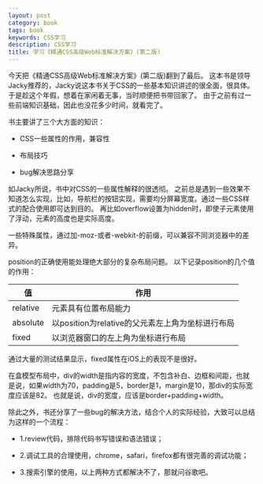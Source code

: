 ```yaml
---
layout: post
category: book
tags: book
keywords: CSS学习
description: CSS学习
title: 学习《精通CSS高级Web标准解决方案》(第二版)
---
```


今天把《精通CSS高级Web标准解决方案》(第二版)翻到了最后。
这本书是领导Jacky推荐的，Jacky说这本书关于CSS的一些基本知识讲述的很全面，很具体。
于是趁这个年假，想着在家闲着无事，当时顺便把书带回家了。
由于之前有过一些前端知识基础，因此也没花多少时间，就看完了。

书主要讲了三个大方面的知识：

* CSS一些属性的作用，兼容性

* 布局技巧

* bug解决思路分享

如Jacky所说，书中对CSS的一些属性解释的很透彻。
之前总是遇到一些效果不知道怎么实现，比如，导航栏的按钮实现，需要均分屏幕宽度。通过一些CSS样式的配合使用即可达到目的。
再比如overflow设置为hidden时，即使子元素使用了浮动，元素的高度也是实际高度。

一些特殊属性，通过加-moz-或者-webkit-的前缀，可以兼容不同浏览器中的差异。

position的正确使用能处理绝大部分的复杂布局问题。
以下记录position的几个值的作用：

| 值 | 作用 |
|----|------|
| relative | 元素具有位置布局能力 |
| absolute | 以position为relative的父元素左上角为坐标进行布局 |
| fixed | 以浏览器窗口的左上角为坐标进行布局 |

通过大量的测试结果显示，fixed属性在iOS上的表现不是很好。

在盒模型布局中，div的width是指内容的宽度，不包含补白、边框和间距，也就是说，如果width为70，padding是5，border是1，margin是10，那div的实际宽度应该是82。
也就是说，div的宽度，应该是border+padding+width。

除此之外，书还分享了一些bug的解决方法，结合个人的实际经验，大致可以总结为这样的一个流程：

* 1.review代码，排除代码书写错误和语法错误；

* 2.调试工具的合理使用，chrome，safari，firefox都有很完善的调试功能；

* 3.搜索引擎的使用，以上两种方式都解决不了，那就问谷歌吧。





